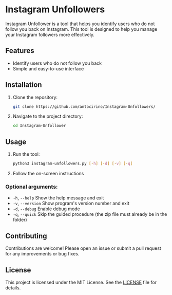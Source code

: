 # Instagram Unfollowers
Instagram Unfollower is a tool that helps you identify users who do not follow you back on Instagram. This tool is designed to help you manage your Instagram followers more effectively.

## Features
- Identify users who do not follow you back
- Simple and easy-to-use interface

## Installation
1. Clone the repository:
    ```bash
    git clone https://github.com/antocirino/Instagram-Unfollowers/
    ```
2. Navigate to the project directory:
    ```bash
    cd Instagram-Unfollower
    ```

## Usage
1. Run the tool:
    ```bash
    python3 instagram-unfollowers.py [-h] [-d] [-v] [-q]
    ```
2. Follow the on-screen instructions

### Optional arguments:
- `-h`, `--help`     Show the help message and exit
- `-v`, `--version`  Show program's version number and exit
- `-d`, `--debug`    Enable debug mode
- `-q`, `--quick`    Skip the guided procedure (the zip file must already be in the folder)


## Contributing
Contributions are welcome! Please open an issue or submit a pull request for any improvements or bug fixes.

## License
This project is licensed under the MIT License. See the [LICENSE](LICENSE) file for details.

